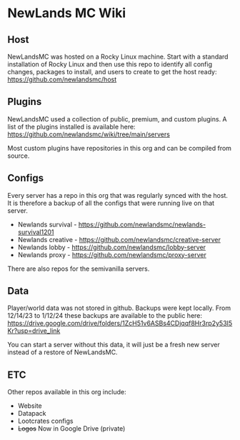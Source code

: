 # NewLands MC Wiki

## Host

NewLandsMC was hosted on a Rocky Linux machine. Start with a standard installation of Rocky Linux and then use this repo to identify all config changes, packages to install, and users to create to get the host ready: https://github.com/newlandsmc/host

## Plugins

NewLandsMC used a collection of public, premium, and custom plugins. A list of the plugins installed is available here: https://github.com/newlandsmc/wiki/tree/main/servers

Most custom plugins have repositories in this org and can be compiled from source.

## Configs

Every server has a repo in this org that was regularly synced with the host. It is therefore a backup of all the configs that were running live on that server.

- Newlands survival - https://github.com/newlandsmc/newlands-survival1201
- Newlands creative - https://github.com/newlandsmc/creative-server
- Newlands lobby - https://github.com/newlandsmc/lobby-server
- Newlands proxy - https://github.com/newlandsmc/proxy-server

There are also repos for the semivanilla servers.

## Data

Player/world data was not stored in github. Backups were kept locally. From 12/14/23 to 1/12/24 these backups are available to the public here: https://drive.google.com/drive/folders/1ZcH51v6ASBs4CDjqqf8Hr3rp2y53I5Kr?usp=drive_link

You can start a server without this data, it will just be a fresh new server instead of a restore of NewLandsMC.

## ETC

Other repos available in this org include:

- Website
- Datapack
- Lootcrates configs
- ~~Logos~~ Now in Google Drive (private)
